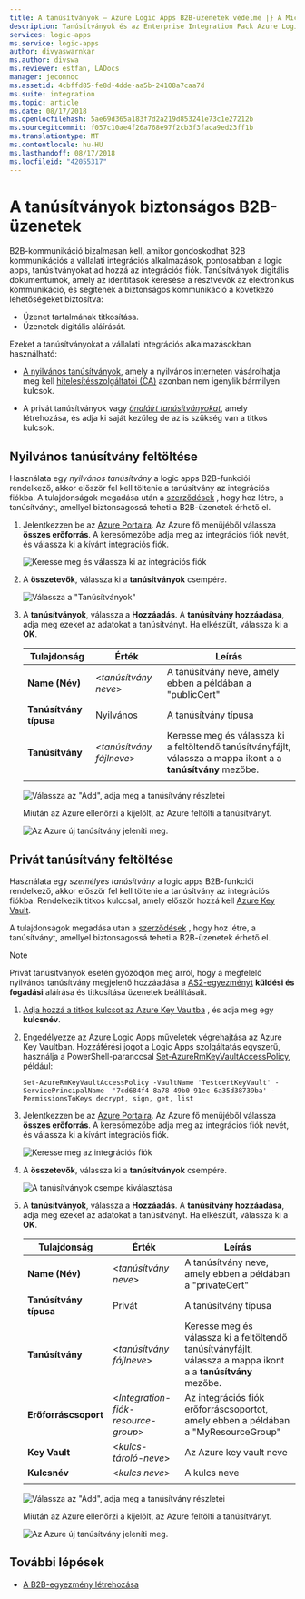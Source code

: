 ```yaml
---
title: A tanúsítványok – Azure Logic Apps B2B-üzenetek védelme |} A Microsoft Docs
description: Tanúsítványok és az Enterprise Integration Pack Azure Logic Apps B2B-üzenetek védelmére hozzáadása
services: logic-apps
ms.service: logic-apps
author: divyaswarnkar
ms.author: divswa
ms.reviewer: estfan, LADocs
manager: jeconnoc
ms.assetid: 4cbffd85-fe8d-4dde-aa5b-24108a7caa7d
ms.suite: integration
ms.topic: article
ms.date: 08/17/2018
ms.openlocfilehash: 5ae69d365a183f7d2a219d853241e73c1e27212b
ms.sourcegitcommit: f057c10ae4f26a768e97f2cb3f3faca9ed23ff1b
ms.translationtype: MT
ms.contentlocale: hu-HU
ms.lasthandoff: 08/17/2018
ms.locfileid: "42055317"
---
```

# <a name="secure-b2b-messages-with-certificates"></a>A tanúsítványok biztonságos B2B-üzenetek

B2B-kommunikáció bizalmasan kell, amikor gondoskodhat B2B kommunikációs a vállalati integrációs alkalmazások, pontosabban a logic apps, tanúsítványokat ad hozzá az integrációs fiók. Tanúsítványok digitális dokumentumok, amely az identitások keresése a résztvevők az elektronikus kommunikáció, és segítenek a biztonságos kommunikáció a következő lehetőségeket biztosítva:

* Üzenet tartalmának titkosítása.
* Üzenetek digitális aláírását. 

Ezeket a tanúsítványokat a vállalati integrációs alkalmazásokban használható:

* [A nyilvános tanúsítványok](https://en.wikipedia.org/wiki/Public_key_certificate), amely a nyilvános interneten vásárolhatja meg kell [hitelesítésszolgáltatói (CA)](https://en.wikipedia.org/wiki/Certificate_authority) azonban nem igénylik bármilyen kulcsok. 

* A privát tanúsítványok vagy [ *önaláírt tanúsítványokat*](https://en.wikipedia.org/wiki/Self-signed_certificate), amely létrehozása, és adja ki saját kezűleg de az is szükség van a titkos kulcsok. 

## <a name="upload-a-public-certificate"></a>Nyilvános tanúsítvány feltöltése

Használata egy *nyilvános tanúsítvány* a logic apps B2B-funkciói rendelkező, akkor először fel kell töltenie a tanúsítvány az integrációs fiókba. A tulajdonságok megadása után a [szerződések](logic-apps-enterprise-integration-agreements.md) , hogy hoz létre, a tanúsítványt, amellyel biztonságossá teheti a B2B-üzenetek érhető el.

1. Jelentkezzen be az [Azure Portalra](https://portal.azure.com). Az Azure fő menüjéből válassza **összes erőforrás**. A keresőmezőbe adja meg az integrációs fiók nevét, és válassza ki a kívánt integrációs fiók.

   ![Keresse meg és válassza ki az integrációs fiók](media/logic-apps-enterprise-integration-certificates/select-integration-account.png)  

2. A **összetevők**, válassza ki a **tanúsítványok** csempére.

   ![Válassza a "Tanúsítványok"](media/logic-apps-enterprise-integration-certificates/add-certificates.png)

3. A **tanúsítványok**, válassza a **Hozzáadás**. A **tanúsítvány hozzáadása**, adja meg ezeket az adatokat a tanúsítványt. Ha elkészült, válassza ki a **OK**.

   | Tulajdonság | Érték | Leírás | 
   |----------|-------|-------------|
   | **Name (Név)** | <*tanúsítvány neve*> | A tanúsítvány neve, amely ebben a példában a "publicCert" | 
   | **Tanúsítvány típusa** | Nyilvános | A tanúsítvány típusa |
   | **Tanúsítvány** | <*tanúsítvány fájlneve*> | Keresse meg és válassza ki a feltöltendő tanúsítványfájlt, válassza a mappa ikont a a **tanúsítvány** mezőbe. |
   ||||

   ![Válassza az "Add", adja meg a tanúsítvány részletei](media/logic-apps-enterprise-integration-certificates/public-certificate-details.png)

   Miután az Azure ellenőrzi a kijelölt, az Azure feltölti a tanúsítványt.

   ![Az Azure új tanúsítvány jeleníti meg.](media/logic-apps-enterprise-integration-certificates/new-public-certificate.png) 

## <a name="upload-a-private-certificate"></a>Privát tanúsítvány feltöltése

Használata egy *személyes tanúsítvány* a logic apps B2B-funkciói rendelkező, akkor először fel kell töltenie a tanúsítvány az integrációs fiókba. Rendelkezik titkos kulccsal, amely először hozzá kell [Azure Key Vault](../key-vault/key-vault-get-started.md). 

A tulajdonságok megadása után a [szerződések](logic-apps-enterprise-integration-agreements.md) , hogy hoz létre, a tanúsítványt, amellyel biztonságossá teheti a B2B-üzenetek érhető el.

> [!NOTE]
> Privát tanúsítványok esetén győződjön meg arról, hogy a megfelelő nyilvános tanúsítvány megjelenő hozzáadása a [AS2-egyezményt](logic-apps-enterprise-integration-as2.md) **küldési és fogadási** aláírása és titkosítása üzenetek beállításait.

1. [Adja hozzá a titkos kulcsot az Azure Key Vaultba](../key-vault/key-vault-get-started.md#add) , és adja meg egy **kulcsnév**.
   
2. Engedélyezze az Azure Logic Apps műveletek végrehajtása az Azure Key Vaultban. Hozzáférési jogot a Logic Apps szolgáltatás egyszerű, használja a PowerShell-paranccsal [Set-AzureRmKeyVaultAccessPolicy](https://docs.microsoft.com/powershell/module/azurerm.keyvault/set-azurermkeyvaultaccesspolicy), például:

   `Set-AzureRmKeyVaultAccessPolicy -VaultName 'TestcertKeyVault' -ServicePrincipalName 
   '7cd684f4-8a78-49b0-91ec-6a35d38739ba' -PermissionsToKeys decrypt, sign, get, list`
 
3. Jelentkezzen be az [Azure Portalra](https://portal.azure.com). Az Azure fő menüjéből válassza **összes erőforrás**. A keresőmezőbe adja meg az integrációs fiók nevét, és válassza ki a kívánt integrációs fiók.

   ![Keresse meg az integrációs fiók](media/logic-apps-enterprise-integration-certificates/select-integration-account.png) 

4. A **összetevők**, válassza ki a **tanúsítványok** csempére.  

   ![A tanúsítványok csempe kiválasztása](media/logic-apps-enterprise-integration-certificates/add-certificates.png)

5. A **tanúsítványok**, válassza a **Hozzáadás**. A **tanúsítvány hozzáadása**, adja meg ezeket az adatokat a tanúsítványt. Ha elkészült, válassza ki a **OK**.

   | Tulajdonság | Érték | Leírás | 
   |----------|-------|-------------|
   | **Name (Név)** | <*tanúsítvány neve*> | A tanúsítvány neve, amely ebben a példában a "privateCert" | 
   | **Tanúsítvány típusa** | Privát | A tanúsítvány típusa |
   | **Tanúsítvány** | <*tanúsítvány fájlneve*> | Keresse meg és válassza ki a feltöltendő tanúsítványfájlt, válassza a mappa ikont a a **tanúsítvány** mezőbe. | 
   | **Erőforráscsoport** | <*Integration-fiók-resource-group*> | Az integrációs fiók erőforráscsoportot, amely ebben a példában a "MyResourceGroup" | 
   | **Key Vault** | <*kulcs-tároló-neve*> | Az Azure key vault neve |
   | **Kulcsnév** | <*kulcs neve*> | A kulcs neve |
   ||||

   ![Válassza az "Add", adja meg a tanúsítvány részletei](media/logic-apps-enterprise-integration-certificates/private-certificate-details.png)

   Miután az Azure ellenőrzi a kijelölt, az Azure feltölti a tanúsítványt.

   ![Az Azure új tanúsítvány jeleníti meg.](media/logic-apps-enterprise-integration-certificates/new-private-certificate.png) 

## <a name="next-steps"></a>További lépések

* [A B2B-egyezmény létrehozása](logic-apps-enterprise-integration-agreements.md)
